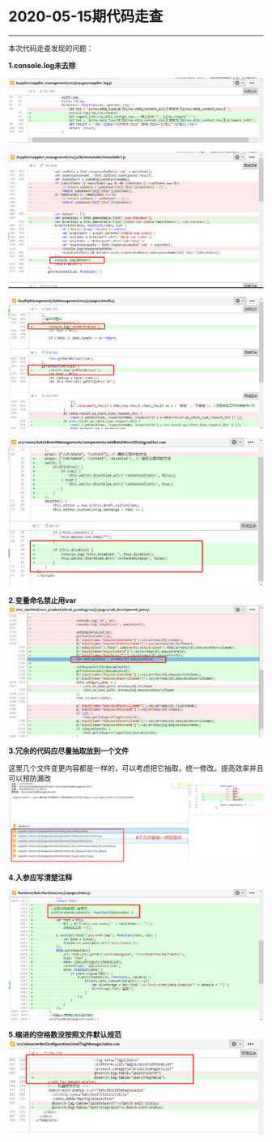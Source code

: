 # 2020-05-15期代码走查
---
本次代码走查发现的问题：

**1.console.log未去除** 

![例子1](../../.vuepress/public/assets/images/codecheck_202005/1.jpg
 "例子")

![例子1](../../.vuepress/public/assets/images/codecheck_202005/3.png
 "例子") 

![例子1](../../.vuepress/public/assets/images/codecheck_202005/5.png
 "例子")

![例子1](../../.vuepress/public/assets/images/codecheck_202005/7.png
 "例子") 


**2.变量命名禁止用var**
![例子1](../../.vuepress/public/assets/images/codecheck_202005/6.png
 "例子")


**3.冗余的代码应尽量抽取放到一个文件**

这里几个文件变更内容都是一样的，可以考虑把它抽取，统一修改。提高效率并且可以预防漏改
![例子1](../../.vuepress/public/assets/images/codecheck_202005/2.png
 "例子")

**4.入参应写清楚注释**

![例子1](../../.vuepress/public/assets/images/codecheck_202005/4.png
 "例子")

**5.缩进的空格数没按照文件默认规范**
![例子1](../../.vuepress/public/assets/images/codecheck_202005/8.png
 "例子")
